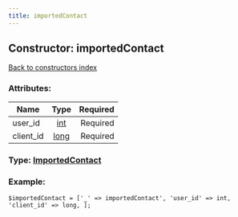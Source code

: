 ```yaml
---
title: importedContact
---
```

## Constructor: importedContact  
[Back to constructors index](index.md)



### Attributes:

| Name     |    Type       | Required |
|----------|:-------------:|---------:|
|user\_id|[int](../types/int.md) | Required|
|client\_id|[long](../types/long.md) | Required|



### Type: [ImportedContact](../types/ImportedContact.md)


### Example:

```
$importedContact = ['_' => importedContact', 'user_id' => int, 'client_id' => long, ];
```